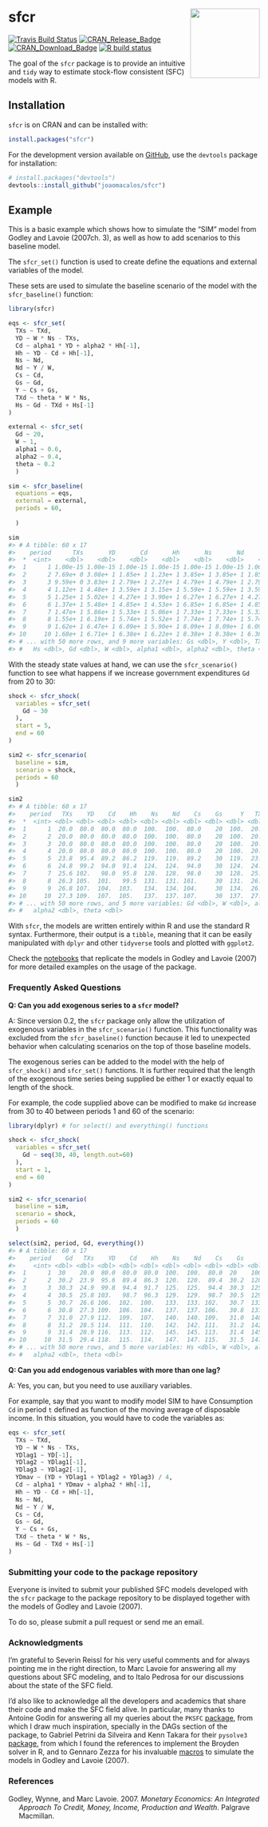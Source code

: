 
<!-- README.md is generated from README.Rmd. Please edit that file -->

# sfcr <img src='man/figures/sfcr.png' align="right" height="139" />

<!-- badges: start -->

[![Travis Build
Status](https://app.travis-ci.com/joaomacalos/sfcr.svg?branch=main)](https://app.travis-ci.com/joaomacalos/sfcr)
[![CRAN\_Release\_Badge](https://www.r-pkg.org/badges/version/sfcr)](https://CRAN.R-project.org/package=sfcr)
[![CRAN\_Download\_Badge](http://cranlogs.r-pkg.org/badges/sfcr)](https://CRAN.R-project.org/package=sfcr)
[![R build
status](https://github.com/joaomacalos/sfcr/workflows/R-CMD-check/badge.svg)](https://github.com/joaomacalos/sfcr/actions)
<!-- badges: end -->

The goal of the `sfcr` package is to provide an intuitive and `tidy` way
to estimate stock-flow consistent (SFC) models with R.

## Installation

`sfcr` is on CRAN and can be installed with:

``` r
install.packages("sfcr")
```

For the development version available on [GitHub](https://github.com/),
use the `devtools` package for installation:

``` r
# install.packages("devtools")
devtools::install_github("joaomacalos/sfcr")
```

## Example

This is a basic example which shows how to simulate the “SIM” model from
Godley and Lavoie (2007ch. 3), as well as how to add scenarios to this
baseline model.

The `sfcr_set()` function is used to create define the equations and
external variables of the model.

These sets are used to simulate the baseline scenario of the model with
the `sfcr_baseline()` function:

``` r
library(sfcr)

eqs <- sfcr_set(
  TXs ~ TXd,
  YD ~ W * Ns - TXs,
  Cd ~ alpha1 * YD + alpha2 * Hh[-1],
  Hh ~ YD - Cd + Hh[-1],
  Ns ~ Nd,
  Nd ~ Y / W,
  Cs ~ Cd,
  Gs ~ Gd,
  Y ~ Cs + Gs,
  TXd ~ theta * W * Ns,
  Hs ~ Gd - TXd + Hs[-1]
)

external <- sfcr_set(
  Gd ~ 20, 
  W ~ 1,
  alpha1 ~ 0.6,
  alpha2 ~ 0.4,
  theta ~ 0.2
  )

sim <- sfcr_baseline(
  equations = eqs, 
  external = external,
  periods = 60, 
  
  )

sim
#> # A tibble: 60 x 17
#>    period      TXs       YD       Cd       Hh       Ns       Nd       Cs
#>  *  <int>    <dbl>    <dbl>    <dbl>    <dbl>    <dbl>    <dbl>    <dbl>
#>  1      1 1.00e-15 1.00e-15 1.00e-15 1.00e-15 1.00e-15 1.00e-15 1.00e-15
#>  2      2 7.69e+ 0 3.08e+ 1 1.85e+ 1 1.23e+ 1 3.85e+ 1 3.85e+ 1 1.85e+ 1
#>  3      3 9.59e+ 0 3.83e+ 1 2.79e+ 1 2.27e+ 1 4.79e+ 1 4.79e+ 1 2.79e+ 1
#>  4      4 1.12e+ 1 4.48e+ 1 3.59e+ 1 3.15e+ 1 5.59e+ 1 5.59e+ 1 3.59e+ 1
#>  5      5 1.25e+ 1 5.02e+ 1 4.27e+ 1 3.90e+ 1 6.27e+ 1 6.27e+ 1 4.27e+ 1
#>  6      6 1.37e+ 1 5.48e+ 1 4.85e+ 1 4.53e+ 1 6.85e+ 1 6.85e+ 1 4.85e+ 1
#>  7      7 1.47e+ 1 5.86e+ 1 5.33e+ 1 5.06e+ 1 7.33e+ 1 7.33e+ 1 5.33e+ 1
#>  8      8 1.55e+ 1 6.19e+ 1 5.74e+ 1 5.52e+ 1 7.74e+ 1 7.74e+ 1 5.74e+ 1
#>  9      9 1.62e+ 1 6.47e+ 1 6.09e+ 1 5.90e+ 1 8.09e+ 1 8.09e+ 1 6.09e+ 1
#> 10     10 1.68e+ 1 6.71e+ 1 6.38e+ 1 6.22e+ 1 8.38e+ 1 8.38e+ 1 6.38e+ 1
#> # ... with 50 more rows, and 9 more variables: Gs <dbl>, Y <dbl>, TXd <dbl>,
#> #   Hs <dbl>, Gd <dbl>, W <dbl>, alpha1 <dbl>, alpha2 <dbl>, theta <dbl>
```

With the steady state values at hand, we can use the `sfcr_scenario()`
function to see what happens if we increase government expenditures `Gd`
from 20 to 30:

``` r
shock <- sfcr_shock(
  variables = sfcr_set(
    Gd ~ 30
  ),
  start = 5,
  end = 60
)

sim2 <- sfcr_scenario(
  baseline = sim,
  scenario = shock,
  periods = 60
  )

sim2
#> # A tibble: 60 x 17
#>    period   TXs    YD    Cd    Hh    Ns    Nd    Cs    Gs     Y   TXd    Hs
#>  *  <int> <dbl> <dbl> <dbl> <dbl> <dbl> <dbl> <dbl> <dbl> <dbl> <dbl> <dbl>
#>  1      1  20.0  80.0  80.0  80.0  100.  100.  80.0    20  100.  20.0  80.0
#>  2      2  20.0  80.0  80.0  80.0  100.  100.  80.0    20  100.  20.0  80.0
#>  3      3  20.0  80.0  80.0  80.0  100.  100.  80.0    20  100.  20.0  80.0
#>  4      4  20.0  80.0  80.0  80.0  100.  100.  80.0    20  100.  20.0  80.0
#>  5      5  23.8  95.4  89.2  86.2  119.  119.  89.2    30  119.  23.8  86.2
#>  6      6  24.8  99.2  94.0  91.4  124.  124.  94.0    30  124.  24.8  91.4
#>  7      7  25.6 102.   98.0  95.8  128.  128.  98.0    30  128.  25.6  95.8
#>  8      8  26.3 105.  101.   99.5  131.  131. 101.     30  131.  26.3  99.5
#>  9      9  26.8 107.  104.  103.   134.  134. 104.     30  134.  26.8 103. 
#> 10     10  27.3 109.  107.  105.   137.  137. 107.     30  137.  27.3 105. 
#> # ... with 50 more rows, and 5 more variables: Gd <dbl>, W <dbl>, alpha1 <dbl>,
#> #   alpha2 <dbl>, theta <dbl>
```

With `sfcr`, the models are written entirely within R and use the
standard R syntax. Furthermore, their output is a `tibble`, meaning that
it can be easily manipulated with `dplyr` and other `tidyverse` tools
and plotted with `ggplot2`.

Check the [notebooks](https://joaomacalos.github.io/sfcr/articles/) that
replicate the models in Godley and Lavoie (2007) for more detailed
examples on the usage of the package.

### Frequently Asked Questions

**Q: Can you add exogenous series to a `sfcr` model?**

A: Since version 0.2, the `sfcr` package only allow the utilization of
exogenous variables in the `sfcr_scenario()` function. This
functionality was excluded from the `sfcr_baseline()` function because
it led to unexpected behavior when calculating scenarios on the top of
those baseline models.

The exogenous series can be added to the model with the help of
`sfcr_shock()` and `sfcr_set()` functions. It is further required that
the length of the exogenous time series being supplied be either 1 or
exactly equal to length of the shock.

For example, the code supplied above can be modified to make `Gd`
increase from 30 to 40 between periods 1 and 60 of the scenario:

``` r
library(dplyr) # for select() and everything() functions

shock <- sfcr_shock(
  variables = sfcr_set(
    Gd ~ seq(30, 40, length.out=60)
  ),
  start = 1,
  end = 60
)

sim2 <- sfcr_scenario(
  baseline = sim,
  scenario = shock,
  periods = 60
  )

select(sim2, period, Gd, everything())
#> # A tibble: 60 x 17
#>    period    Gd   TXs    YD    Cd    Hh    Ns    Nd    Cs    Gs     Y   TXd
#>     <int> <dbl> <dbl> <dbl> <dbl> <dbl> <dbl> <dbl> <dbl> <dbl> <dbl> <dbl>
#>  1      1  30    20.0  80.0  80.0  80.0  100.  100.  80.0  20    100.  20.0
#>  2      2  30.2  23.9  95.6  89.4  86.3  120.  120.  89.4  30.2  120.  23.9
#>  3      3  30.3  24.9  99.8  94.4  91.7  125.  125.  94.4  30.3  125.  24.9
#>  4      4  30.5  25.8 103.   98.7  96.3  129.  129.  98.7  30.5  129.  25.8
#>  5      5  30.7  26.6 106.  102.  100.   133.  133. 102.   30.7  133.  26.6
#>  6      6  30.8  27.3 109.  106.  104.   137.  137. 106.   30.8  137.  27.3
#>  7      7  31.0  27.9 112.  109.  107.   140.  140. 109.   31.0  140.  27.9
#>  8      8  31.2  28.5 114.  111.  110.   142.  142. 111.   31.2  142.  28.5
#>  9      9  31.4  28.9 116.  113.  112.   145.  145. 113.   31.4  145.  28.9
#> 10     10  31.5  29.4 118.  115.  114.   147.  147. 115.   31.5  147.  29.4
#> # ... with 50 more rows, and 5 more variables: Hs <dbl>, W <dbl>, alpha1 <dbl>,
#> #   alpha2 <dbl>, theta <dbl>
```

**Q: Can you add endogenous variables with more than one lag?**

A: Yes, you can, but you need to use auxiliary variables.

For example, say that you want to modify model SIM to have Consumption
`Cd` in period `t` defined as function of the moving average of
disposable income. In this situation, you would have to code the
variables as:

``` r
eqs <- sfcr_set(
  TXs ~ TXd,
  YD ~ W * Ns - TXs,
  YDlag1 ~ YD[-1],
  YDlag2 ~ YDlag1[-1],
  YDlag3 ~ YDlag2[-1],
  YDmav ~ (YD + YDlag1 + YDlag2 + YDlag3) / 4,
  Cd ~ alpha1 * YDmav + alpha2 * Hh[-1],
  Hh ~ YD - Cd + Hh[-1],
  Ns ~ Nd,
  Nd ~ Y / W,
  Cs ~ Cd,
  Gs ~ Gd,
  Y ~ Cs + Gs,
  TXd ~ theta * W * Ns,
  Hs ~ Gd - TXd + Hs[-1]
)
```

### Submitting your code to the package repository

Everyone is invited to submit your published SFC models developed with
the `sfcr` package to the package repository to be displayed together
with the models of Godley and Lavoie (2007).

To do so, please submit a pull request or send me an email.

### Acknowledgments

I’m grateful to Severin Reissl for his very useful comments and for
always pointing me in the right direction, to Marc Lavoie for answering
all my questions about SFC modeling, and to Italo Pedrosa for our
discussions about the state of the SFC field.

I’d also like to acknowledge all the developers and academics that share
their code and make the SFC field alive. In particular, many thanks to
Antoine Godin for answering all my queries about the `PKSFC`
[package](https://github.com/S120/PKSFC), from which I draw much
inspiration, specially in the DAGs section of the package, to Gabriel
Petrini da Silveira and Kenn Takara for their `pysolve3`
[package](https://github.com/gpetrini/pysolve3), from which I found the
references to implement the Broyden solver in R, and to Gennaro Zezza
for his invaluable
[macros](http://gennaro.zezza.it/software/eviews/gl2006.php) to simulate
the models in Godley and Lavoie (2007).

### References

<div id="refs" class="references csl-bib-body hanging-indent">

<div id="ref-godley2007monetary" class="csl-entry">

Godley, Wynne, and Marc Lavoie. 2007. *Monetary Economics: An Integrated
Approach To Credit, Money, Income, Production and Wealth*. Palgrave
Macmillan.

</div>

</div>
